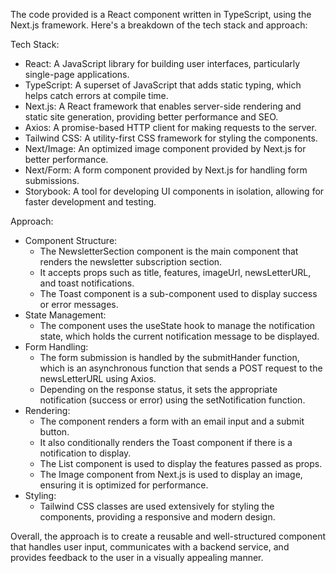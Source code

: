 The code provided is a React component written in TypeScript, using the Next.js framework. Here's a breakdown of the tech stack and approach:

Tech Stack:
- React: A JavaScript library for building user interfaces, particularly single-page applications.
- TypeScript: A superset of JavaScript that adds static typing, which helps catch errors at compile time.
- Next.js: A React framework that enables server-side rendering and static site generation, providing better performance and SEO.
- Axios: A promise-based HTTP client for making requests to the server.
- Tailwind CSS: A utility-first CSS framework for styling the components.
- Next/Image: An optimized image component provided by Next.js for better performance.
- Next/Form: A form component provided by Next.js for handling form submissions.
- Storybook: A tool for developing UI components in isolation, allowing for faster development and testing.

Approach:
- Component Structure:
  - The NewsletterSection component is the main component that renders the newsletter subscription section.
  - It accepts props such as title, features, imageUrl, newsLetterURL, and toast notifications.
  - The Toast component is a sub-component used to display success or error messages.
- State Management:
  - The component uses the useState hook to manage the notification state, which holds the current notification message to be displayed.
- Form Handling:
  - The form submission is handled by the submitHander function, which is an asynchronous function that sends a POST request to the newsLetterURL using Axios.
  - Depending on the response status, it sets the appropriate notification (success or error) using the setNotification function.
- Rendering:
  - The component renders a form with an email input and a submit button.
  - It also conditionally renders the Toast component if there is a notification to display.
  - The List component is used to display the features passed as props.
  - The Image component from Next.js is used to display an image, ensuring it is optimized for performance.
- Styling:
  - Tailwind CSS classes are used extensively for styling the components, providing a responsive and modern design.
  
Overall, the approach is to create a reusable and well-structured component that handles user input, communicates with a backend service, and provides feedback to the user in a visually appealing manner.